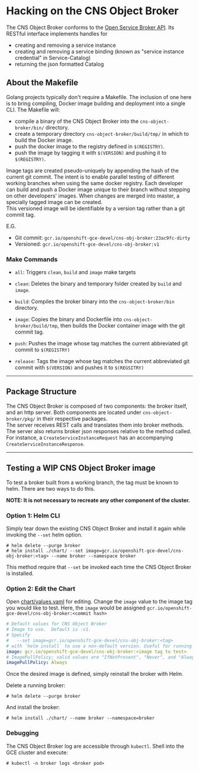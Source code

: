 # Hacking on the CNS Object Broker

The CNS Object Broker conforms to the [Open Service Broker API](https://github.com/openservicebrokerapi/servicebroker/blob/v2.13/spec.md).  Its RESTful interface implements handles for

- creating and removing a service instance
- creating and removing a service binding (known as "service instance credential" in Service-Catalog)
- returning the json formatted Catalog

## About the Makefile

Golang projects typically don't require a Makefile.
The inclusion of one here is to bring compiling, Docker image building and deployment into a single CLI.
The Makefile will:
- compile a binary of the CNS Object Broker into the `cns-object-broker/bin/` directory.
- create a temporary directory `cns-object-broker/build/tmp/` in which to build the Docker image.
- push the docker image to the registry defined in `$(REGISTRY)`.
- push the image by tagging it with `$(VERSION)` and pushing it to `$(REGISTRY)`.

Image tags are created pseudo-uniquely by appending the hash of the current git commit.
The intent is to enable parallel testing of different working branches when using the same docker registry.  Each developer can build and push a Docker image unique to their branch without stepping on other developers' images.
When changes are merged into master, a specially tagged image can be created.  
This versioned image will be identifiable by a version tag rather than a git commit tag.

E.G.
- Git commit:   `gcr.io/openshift-gce-devel/cns-obj-broker:23ac9fc-dirty`
- Versioned:    `gcr.io/openshift-gce-devel/cns-obj-broker:v1`

### Make Commands

- `all`: Triggers `clean`, `build` and `image` make targets

- `clean`: Deletes the binary and temporary folder created by `build` and `image`.

- `build`: Compiles the broker binary into the `cns-object-broker/bin` directory.

- `image`: Copies the binary and Dockerfile into `cns-object-broker/build/tmp`, then builds the Docker container image with the git commit tag.

- `push`: Pushes the image whose tag matches the current abbreviated git commit to `$(REGISTRY)`

- `release`: Tags the image whose tag matches the current abbreviated git commit with `$(VERSION)` and pushes it to `$(REGSITRY)`

---

## Package Structure

The CNS Object Broker is composed of two components: the broker itself, and an http server.
Both components are located under `cns-object-broker/pkg/` in their respective packages.  
The server receives REST calls and translates them into broker methods.  
The server also returns broker json responses relative to the method called.
For instance, a `CreateServiceInstanceRequest` has an accompanying `CreateServiceInstanceResponse`.

---

## Testing a WIP CNS Object Broker image

To test a broker built from a working branch, the tag must be known to helm.
There are two ways to do this.

**NOTE: It is not necessary to recreate any other component of the cluster.**


### Option 1: Helm CLI

Simply tear down the existing CNS Object Broker and install it again while invoking the `--set` helm option.

```
# helm delete --purge broker
# helm install ./chart/ --set image=gcr.io/openshift-gce-devel/cns-obj-broker:<tag> --name broker --namespace broker
```

This method require that `--set` be invoked each time the CNS Object Broker is installed.

### Option 2: Edit the Chart

Open [chart/values.yaml](../chart/values.yaml) for editing.
Change the `image` value to the image tag you would like to test.
Here, the `image` would be assigned `gcr.io/openshift-gce-devel/cns-obj-broker:<commit hash>`

```yaml
# Default values for CNS Object Broker
# Image to use.  Default is :v1.  
# Specify
#   --set image=gcr.io/openshift-gce-devel/cns-obj-broker:<tag>
# with `helm install` to use a non-default version. Useful for running WIP images.
image: gcr.io/openshift-gce-devel/cns-obj-broker:<image tag to test>
# ImagePullPolicy; valid values are "IfNotPresent", "Never", and "Always"
imagePullPolicy: Always
```

Once the desired image is defined, simply reinstall the broker with Helm.

Delete a running broker:

`# helm delete --purge broker`

And install the broker:

`# helm install ./chart/ --name broker --namespace=broker`

### Debugging

The CNS Object Broker log are accessible through `kubectl`.  Shell into the GCE cluster and execute:

`# kubectl -n broker logs <broker pod>`
